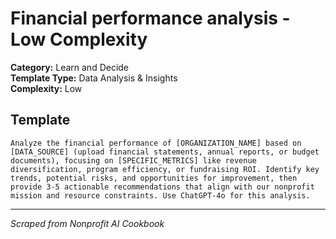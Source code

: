 # Financial performance analysis - Low Complexity

**Category:** Learn and Decide  
**Template Type:** Data Analysis & Insights  
**Complexity:** Low

## Template

```
Analyze the financial performance of [ORGANIZATION_NAME] based on [DATA_SOURCE] (upload financial statements, annual reports, or budget documents), focusing on [SPECIFIC_METRICS] like revenue diversification, program efficiency, or fundraising ROI. Identify key trends, potential risks, and opportunities for improvement, then provide 3-5 actionable recommendations that align with our nonprofit mission and resource constraints. Use ChatGPT-4o for this analysis.
```

---
*Scraped from Nonprofit AI Cookbook*
